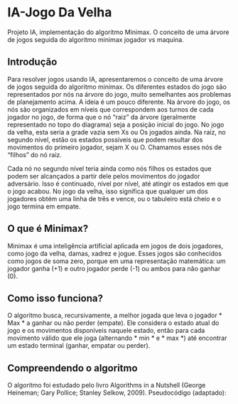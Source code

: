 # IA-Jogo Da Velha

Projeto IA, implementação do algoritmo Minimax. O conceito de uma árvore de jogos seguida do algoritmo minimax jogador vs maquina.



## Introdução
Para resolver jogos usando IA, apresentaremos o conceito de uma árvore de jogos seguida do algoritmo minimax. Os diferentes estados do jogo são representados por nós na árvore do jogo, muito semelhantes aos problemas de planejamento acima. A ideia é um pouco diferente. Na árvore do jogo, os nós são organizados em níveis que correspondem aos turnos de cada jogador no jogo, de forma que o nó “raiz” da árvore (geralmente representado no topo do diagrama) seja a posição inicial do jogo. No jogo da velha, esta seria a grade vazia sem Xs ou Os jogados ainda. Na raiz, no segundo nível, estão os estados possíveis que podem resultar dos movimentos do primeiro jogador, sejam X ou O. Chamamos esses nós de “filhos” do nó raiz.

Cada nó no segundo nível teria ainda como nós filhos os estados que podem ser alcançados a partir dele pelos movimentos do jogador adversário. Isso é continuado, nível por nível, até atingir os estados em que o jogo acabou. No jogo da velha, isso significa que qualquer um dos jogadores obtém uma linha de três e vence, ou o tabuleiro está cheio e o jogo termina em empate.

## O que é Minimax?
Minimax é uma inteligência artificial aplicada em jogos de dois jogadores, como jogo da velha, damas, xadrez e jogue. Esses jogos são conhecidos como jogos de soma zero, porque em uma representação matemática: um jogador ganha (+1) e outro jogador perde (-1) ou ambos para não ganhar (0).

## Como isso funciona?
O algoritmo busca, recursivamente, a melhor jogada que leva o jogador * Max * a ganhar ou não perder (empate). Ele considera o estado atual do jogo e os movimentos disponíveis naquele estado, então para cada movimento válido que ele joga (alternando * min * e * max *) até encontrar um estado terminal (ganhar, empatar ou perder).

## Compreendendo o algoritmo
O algoritmo foi estudado pelo livro Algorithms in a Nutshell (George Heineman; Gary Pollice; Stanley Selkow, 2009). Pseudocódigo (adaptado):
